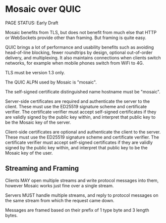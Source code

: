 # Mosaic over QUIC

<status>PAGE STATUS: Early Draft</status>

Mosaic benefits from TLS, but does not benefit from much else that HTTP or WebSockets
provide other than framing. But framing is quite easy.

QUIC brings a lot of performance and usability benefits such as avoiding head-of-line
blocking, fewer roundtrips by design, optional out-of-order delivery, and multiplexing.
It also maintains connections when clients switch networks, for example when mobile
phones switch from WiFi to 4G.

TLS must be version 1.3 only.

The QUIC ALPN used by Mosaic is "mosaic".

The self-signed certificate distinguished name hostname must be "mosaic".

Server-side certificates are required and authenticate the server to the client.
These must use the ED25519 signature scheme and certificate verifier.
The certificate verifier must accept self-signed certificates if they are validly
signed by the public key within, and interpret that public key to be the Mosaic
key of the server.

Client-side certificates are optional and authenticate the client to the server.
These must use the ED25519 signature scheme and certificate verifier.
The certificate verifier must accept self-signed certificates if they are validly
signed by the public key within, and interpret that public key to be the Mosaic
key of the user.

## Streaming and Framing

Clients MAY open multiple streams and write protocol messages into them, however Mosaic
works just fine over a single stream.

Servers MUST handle multiple streams, and reply to protocol messages on the same stream
from which the request came down.

Messages are framed based on their prefix of 1 type byte and 3 length bytes.
